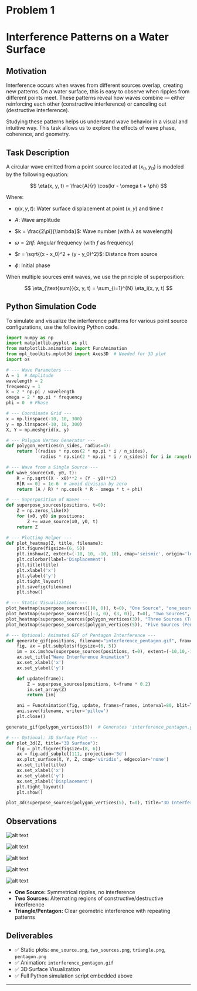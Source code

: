 # Problem 1
# Interference Patterns on a Water Surface

## Motivation

Interference occurs when waves from different sources overlap, creating new patterns. On a water surface, this is easy to observe when ripples from different points meet. These patterns reveal how waves combine — either reinforcing each other (constructive interference) or canceling out (destructive interference).

Studying these patterns helps us understand wave behavior in a visual and intuitive way. This task allows us to explore the effects of wave phase, coherence, and geometry.

## Task Description

A circular wave emitted from a point source located at $(x_0, y_0)$ is modeled by the following equation:

$$
\eta(x, y, t) = \frac{A}{r} \cos(kr - \omega t + \phi)
$$

Where:
- $\eta(x, y, t)$: Water surface displacement at point $(x, y)$ and time $t$

- $A$: Wave amplitude

- $k = \frac{2\pi}{\lambda}$: Wave number (with $\lambda$ as wavelength)

- $\omega = 2\pi f$: Angular frequency (with $f$ as frequency)

- $r = \sqrt{(x - x_0)^2 + (y - y_0)^2}$: Distance from source

- $\phi$: Initial phase

When multiple sources emit waves, we use the principle of superposition:

$$
\eta_{\text{sum}}(x, y, t) = \sum_{i=1}^{N} \eta_i(x, y, t)
$$

## Python Simulation Code

To simulate and visualize the interference patterns for various point source configurations, use the following Python code.

```python
import numpy as np
import matplotlib.pyplot as plt
from matplotlib.animation import FuncAnimation
from mpl_toolkits.mplot3d import Axes3D  # Needed for 3D plot
import os

# --- Wave Parameters ---
A = 1  # Amplitude
wavelength = 2
frequency = 1
k = 2 * np.pi / wavelength
omega = 2 * np.pi * frequency
phi = 0  # Phase

# --- Coordinate Grid ---
x = np.linspace(-10, 10, 300)
y = np.linspace(-10, 10, 300)
X, Y = np.meshgrid(x, y)

# --- Polygon Vertex Generator ---
def polygon_vertices(n_sides, radius=4):
    return [(radius * np.cos(2 * np.pi * i / n_sides),
             radius * np.sin(2 * np.pi * i / n_sides)) for i in range(n_sides)]

# --- Wave from a Single Source ---
def wave_source(x0, y0, t):
    R = np.sqrt((X - x0)**2 + (Y - y0)**2)
    R[R == 0] = 1e-6  # avoid division by zero
    return (A / R) * np.cos(k * R - omega * t + phi)

# --- Superposition of Waves ---
def superpose_sources(positions, t=0):
    Z = np.zeros_like(X)
    for (x0, y0) in positions:
        Z += wave_source(x0, y0, t)
    return Z

# --- Plotting Helper ---
def plot_heatmap(Z, title, filename):
    plt.figure(figsize=(6, 5))
    plt.imshow(Z, extent=(-10, 10, -10, 10), cmap='seismic', origin='lower')
    plt.colorbar(label='Displacement')
    plt.title(title)
    plt.xlabel('x')
    plt.ylabel('y')
    plt.tight_layout()
    plt.savefig(filename)
    plt.show()

# --- Static Visualizations ---
plot_heatmap(superpose_sources([(0, 0)], t=0), "One Source", "one_source.png")
plot_heatmap(superpose_sources([(-3, 0), (3, 0)], t=0), "Two Sources", "two_sources.png")
plot_heatmap(superpose_sources(polygon_vertices(3)), "Three Sources (Triangle)", "triangle.png")
plot_heatmap(superpose_sources(polygon_vertices(5)), "Five Sources (Pentagon)", "pentagon.png")

# --- Optional: Animated GIF of Pentagon Interference ---
def generate_gif(positions, filename="interference_pentagon.gif", frames=60):
    fig, ax = plt.subplots(figsize=(6, 5))
    im = ax.imshow(superpose_sources(positions, t=0), extent=(-10,10,-10,10), cmap='seismic', origin='lower')
    ax.set_title("Wave Interference Animation")
    ax.set_xlabel('x')
    ax.set_ylabel('y')

    def update(frame):
        Z = superpose_sources(positions, t=frame * 0.2)
        im.set_array(Z)
        return [im]

    ani = FuncAnimation(fig, update, frames=frames, interval=80, blit=True)
    ani.save(filename, writer='pillow')
    plt.close()

generate_gif(polygon_vertices(5))  # Generates 'interference_pentagon.gif'

# --- Optional: 3D Surface Plot ---
def plot_3d(Z, title="3D Surface"):
    fig = plt.figure(figsize=(8, 6))
    ax = fig.add_subplot(111, projection='3d')
    ax.plot_surface(X, Y, Z, cmap='viridis', edgecolor='none')
    ax.set_title(title)
    ax.set_xlabel('x')
    ax.set_ylabel('y')
    ax.set_zlabel('Displacement')
    plt.tight_layout()
    plt.show()

plot_3d(superpose_sources(polygon_vertices(5), t=0), title="3D Interference (Pentagon)")
```

## Observations

![alt text](one_source.png)

![alt text](two_sources.png)

![alt text](triangle.png)

![alt text](pentagon.png)

![alt text](interference_pentagon.gif)

- **One Source:** Symmetrical ripples, no interference  
- **Two Sources:** Alternating regions of constructive/destructive interference  
- **Triangle/Pentagon:** Clear geometric interference with repeating patterns  

## Deliverables 

- ✅ Static plots: `one_source.png`, `two_sources.png`, `triangle.png`, `pentagon.png`  
- ✅ Animation: `interference_pentagon.gif`  
- ✅ 3D Surface Visualization  
- ✅ Full Python simulation script embedded above  

---
